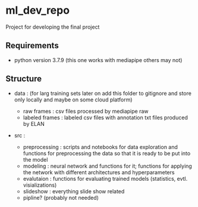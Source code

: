 # ml_dev_repo

Project for developing the final project

## Requirements
- python version 3.7.9 (this one works with mediapipe others may not)

## Structure
- data : (for larg training sets later on add this folder to gitignore and store only locally and maybe on some cloud platform)
  - raw frames : csv files processed by mediapipe raw
  - labeled frames : labeled csv files with annotation txt files produced by ELAN

- src :
  - preprocessing : scripts and notebooks for data exploration and functions for preprocessing the data so that it is ready to be put into the model
  - modeling : neural network and functions for it; functions for applying the network with different architectures and hyperparameters
  - evalutaion : functions for evaluating trained models (statistics, evtl. visializations)
  - slideshow : everything slide show related
  - pipline? (probably not needed)
  

